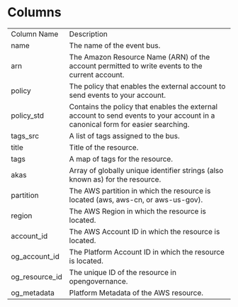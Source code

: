# Columns  

<table>
	<tr><td>Column Name</td><td>Description</td></tr>
	<tr><td>name</td><td>The name of the event bus.</td></tr>
	<tr><td>arn</td><td>The Amazon Resource Name (ARN) of the account permitted to write events to the current account.</td></tr>
	<tr><td>policy</td><td>The policy that enables the external account to send events to your account.</td></tr>
	<tr><td>policy_std</td><td>Contains the policy that enables the external account to send events to your account in a canonical form for easier searching.</td></tr>
	<tr><td>tags_src</td><td>A list of tags assigned to the bus.</td></tr>
	<tr><td>title</td><td>Title of the resource.</td></tr>
	<tr><td>tags</td><td>A map of tags for the resource.</td></tr>
	<tr><td>akas</td><td>Array of globally unique identifier strings (also known as) for the resource.</td></tr>
	<tr><td>partition</td><td>The AWS partition in which the resource is located (aws, aws-cn, or aws-us-gov).</td></tr>
	<tr><td>region</td><td>The AWS Region in which the resource is located.</td></tr>
	<tr><td>account_id</td><td>The AWS Account ID in which the resource is located.</td></tr>
	<tr><td>og_account_id</td><td>The Platform Account ID in which the resource is located.</td></tr>
	<tr><td>og_resource_id</td><td>The unique ID of the resource in opengovernance.</td></tr>
	<tr><td>og_metadata</td><td>Platform Metadata of the AWS resource.</td></tr>
</table>